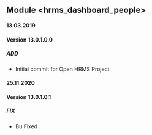 ## Module <hrms_dashboard_people>

#### 13.03.2019
#### Version 13.0.1.0.0
##### ADD
- Initial commit for Open HRMS Project


#### 25.11.2020
#### Version 13.0.1.0.1
##### FIX
- Bu Fixed

